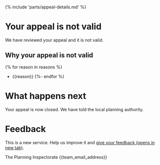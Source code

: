 {% include 'parts/appeal-details.md' %}

# Your appeal is not valid

We have reviewed your appeal and it is not valid.

## Why your appeal is not valid
{% for reason in reasons %}
- {{reason}}
{%- endfor %}

# What happens next

Your appeal is now closed. We have told the local planning authority.

# Feedback

This is a new service. Help us improve it and [give your feedback (opens in new tab)](https://forms.office.com/pages/responsepage.aspx?id=mN94WIhvq0iTIpmM5VcIjfMZj__F6D9LmMUUyoUrZDZUOERYMEFBN0NCOFdNU1BGWEhHUFQxWVhUUy4u).

The Planning Inspectorate
{{team_email_address}}

